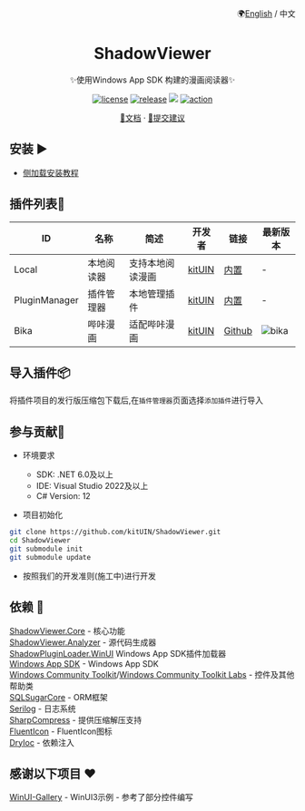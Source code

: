 <div align="right">
🌍<a href="https://github.com/kitUIN/ShadowViewer/blob/master/README_EN.md">English</a> / 中文
</div>
<div align="center">

# ShadowViewer

✨使用Windows App SDK 构建的漫画阅读器✨

</div>

<p align="center">
  <a href="https://github.com/kitUIN/ShadowViewer/blob/master/LICENSE"><img src="https://img.shields.io/badge/license-MIT-green?style=flat-square" alt="license"></a>
  <a href="https://github.com/kitUIN/ShadowViewer/releases"><img src="https://img.shields.io/github/v/release/kitUIN/ShadowViewer?style=flat-square" alt="release"></a>
  <a href="https://github.com/kitUIN/ShadowViewer.Core/releases"><img src="https://img.shields.io/github/v/release/kitUIN/ShadowViewer.Core?color=blueviolet&include_prereleases&label=Core&style=flat-square"></a>
  <a href="https://github.com/kitUIN/ShadowViewer/actions"><img src="https://img.shields.io/github/actions/workflow/status/kitUIN/ShadowViewer/build.yml?logo=github&label=build&style=flat-square" alt="action"></a>
</p>
<p align="center">
  <a href="https://shadowviewer.kituin.fun/">📖文档</a>
  ·
  <a href="https://github.com/kitUIN/ShadowViewer/issues/new/choose">🐛提交建议</a>
</p>

## 安装 ▶️

- [侧加载安装教程](https://shadowviewer.kituin.fun/wiki/shadowviewer/use/install/#%E5%BE%AE%E8%BD%AF%E5%95%86%E5%BA%97-%E6%9C%AA%E6%94%AF%E6%8C%81)

## 插件列表🔩
| ID | 名称                                    |       简述           | 开发者  | 链接                    |最新版本 |
|--------------------------------|--------------------------------|---------|-----------------------|-----------------------|----|
| Local | 本地阅读器 | 支持本地阅读漫画             | [kitUIN](https://github.com/kitUIN) | [内置](https://github.com/kitUIN/ShadowViewer.Plugin.Local) | - |
| PluginManager | 插件管理器 | 本地管理插件             | [kitUIN](https://github.com/kitUIN) | [内置](https://github.com/kitUIN/ShadowViewer.Plugin.PluginManager) | - |
| Bika | 哔咔漫画 | 适配哔咔漫画             | [kitUIN](https://github.com/kitUIN) | [Github](https://github.com/kitUIN/ShadowViewer.Plugin.Bika) |![bika](https://img.shields.io/github/v/release/kitUIN/ShadowViewer.Plugin.Bika?color=blue&include_prereleases)|

## 导入插件📦
将插件项目的发行版压缩包下载后,在`插件管理器`页面选择`添加插件`进行导入

## 参与贡献🥰

- 环境要求
  - SDK: .NET 6.0及以上
  - IDE: Visual Studio 2022及以上
  - C# Version: 12

- 项目初始化
```bash
git clone https://github.com/kitUIN/ShadowViewer.git
cd ShadowViewer
git submodule init
git submodule update
```

- 按照我们的开发准则(施工中)进行开发

## 依赖 📂
[ShadowViewer.Core](https://github.com/kitUIN/ShadowViewer.Core) - 核心功能  
[ShadowViewer.Analyzer](https://github.com/kitUIN/ShadowViewer.Analyzer) - 源代码生成器  
[ShadowPluginLoader.WinUI](https://github.com/kitUIN/ShadowPluginLoader.WinUI) Windows App SDK插件加载器  
[Windows App SDK](https://github.com/microsoft/WindowsAppSDK) - Windows App SDK  
[Windows Community Toolkit](https://github.com/CommunityToolkit/dotnet)/[Windows Community Toolkit Labs](https://github.com/CommunityToolkit/Labs-Windows) - 控件及其他帮助类  
[SQLSugarCore](https://github.com/DotNetNext/SqlSugar) - ORM框架  
[Serilog](https://serilog.net) - 日志系统  
[SharpCompress](https://github.com/adamhathcock/sharpcompress) - 提供压缩解压支持  
[FluentIcon](https://github.com/KitUIN/FluentIcon) - FluentIcon图标  
[DryIoc](https://github.com/dadhi/DryIoc) - 依赖注入

## 感谢以下项目 ❤️
[WinUI-Gallery](https://github.com/microsoft/WinUI-Gallery) - WinUI3示例 - 参考了部分控件编写  
